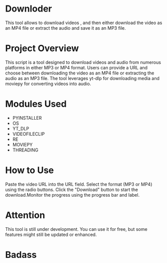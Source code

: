 # Downloder
This tool allows to download videos , and then either download the video as an MP4 file or extract the audio and save it as an MP3 file.

# Project Overview
This script is a tool designed to download videos and audio from numerous platforms in either MP3 or MP4 format. Users can provide a URL and choose between downloading the video as an MP4 file or extracting the audio as an MP3 file. The tool leverages yt-dlp for downloading media and moviepy for converting videos into audio.

# Modules Used
- PYINSTALLER
- OS
- YT_DLP
- VIDEOFILECLIP
- RE
- MOVIEPY
- THREADING
  
# How to Use
Paste the video URL into the URL field. Select the format (MP3 or MP4) using the radio buttons. Click the "Download" button to start the download.Monitor the progress using the progress bar and label.

# Attention
This tool is still under development. You can use it for free, but some features might still be updated or enhanced.

# Badass
